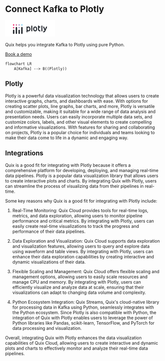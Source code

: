 # Connect Kafka to Plotly

![](./images/logo_1.jpg)

Quix helps you integrate Kafka to Plotly using pure Python.

<div>
<a class="md-button md-button--primary" href="https://share.hsforms.com/1iW0TmZzKQMChk0lxd_tGiw4yjw2?__hstc=175542013.2303933fbd746c0ac86d9ccbe9bc9100.1728383268831.1729603416735.1729620918855.31&__hssc=175542013.1.1729620918855&__hsfp=2132701734" target="_blank" style="margin-right:.5rem;">Book a demo</a>
<br/>
</div>

```mermaid
flowchart LR
    A[Kafka] --> B((Plotly))
```

## Plotly

Plotly is a powerful data visualization technology that allows users to create interactive graphs, charts, and dashboards with ease. With options for creating scatter plots, line graphs, bar charts, and more, Plotly is versatile and customizable, making it suitable for a wide range of data analysis and presentation needs. Users can easily incorporate multiple data sets, and customize colors, labels, and other visual elements to create compelling and informative visualizations. With features for sharing and collaborating on projects, Plotly is a popular choice for individuals and teams looking to make their data come to life in a dynamic and engaging way.

## Integrations

Quix is a good fit for integrating with Plotly because it offers a comprehensive platform for developing, deploying, and managing real-time data pipelines. Plotly is a popular data visualization library that allows users to create interactive plots and charts. By integrating Quix with Plotly, users can streamline the process of visualizing data from their pipelines in real-time.

Some key reasons why Quix is a good fit for integrating with Plotly include:

1. Real-Time Monitoring: Quix Cloud provides tools for real-time logs, metrics, and data exploration, allowing users to monitor pipeline performance and critical metrics. By integrating with Plotly, users can easily create real-time visualizations to track the progress and performance of their data pipelines.

2. Data Exploration and Visualization: Quix Cloud supports data exploration and visualization features, allowing users to query and explore data using waveform and table views. By integrating with Plotly, users can enhance their data exploration capabilities by creating interactive and dynamic visualizations of their data.

3. Flexible Scaling and Management: Quix Cloud offers flexible scaling and management options, allowing users to easily scale resources and manage CPU and memory. By integrating with Plotly, users can efficiently visualize and analyze data at scale, ensuring that their visualizations can adapt to changing data volume and complexity.

4. Python Ecosystem Integration: Quix Streams, Quix's cloud-native library for processing data in Kafka using Python, seamlessly integrates with the Python ecosystem. Since Plotly is also compatible with Python, the integration of Quix with Plotly enables users to leverage the power of Python libraries like Pandas, scikit-learn, TensorFlow, and PyTorch for data processing and visualization.

Overall, integrating Quix with Plotly enhances the data visualization capabilities of Quix Cloud, allowing users to create interactive and dynamic plots and charts to effectively monitor and analyze their real-time data pipelines.

